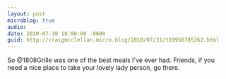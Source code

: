 ```yaml
---
layout: post
microblog: true
audio: 
date: 2010-07-30 18:00:00 -0600
guid: http://craigmcclellan.micro.blog/2010/07/31/t19956785262.html
---
```

So @1808Grille was one of the best meals I've ever had.  Friends, if you need a nice place to take your lovely lady person, go there.
